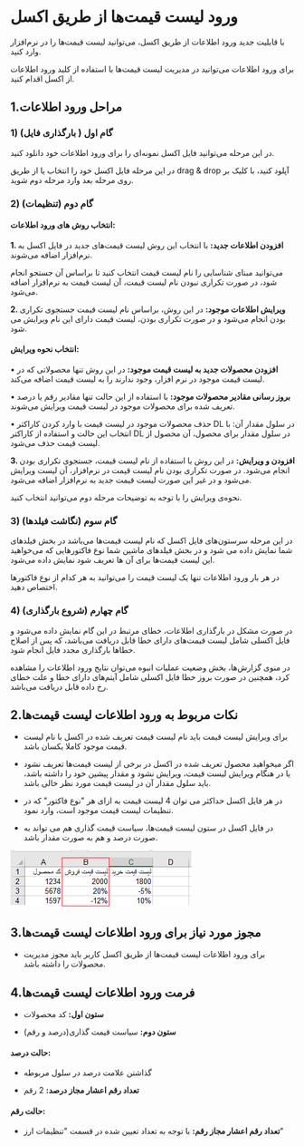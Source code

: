 # ورود لیست قیمت‌ها از طریق اکسل

با قابلیت جدید ورود اطلاعات از طریق اکسل، می‌توانید لیست قیمت‌ها را در نرم‌افزار وارد کنید.

برای ورود اطلاعات می‌توانید در مدیریت لیست قیمت‌ها با استفاده از کلید ورود اطلاعات از اکسل اقدام کنید.

## 1.مراحل ورود اطلاعات 

### 1)	گام اول ( بارگذاری فایل)

در این مرحله می‌توانید فایل اکسل نمونه‌ای را برای ورود اطلاعات خود دانلود کنید.

در این مرحله فایل اکسل خود را انتخاب یا از طریق drag & drop آپلود کنید، با کلیک بر روی مرحله بعد وارد مرحله دوم شوید.

### 2)	گام دوم (تنظیمات)

#### انتخاب روش های ورود اطلاعات:

**1.	افزودن اطلاعات جدید:** با انتخاب این روش لیست قیمت‌های جدید در فایل اکسل به نرم‌افزار اضافه می‌شوند.

می‌توانید مبنای شناسایی را نام لیست قیمت انتخاب کنید تا براساس آن جستجو انجام شود، در صورت تکراری نبودن نام لیست قیمت، آن لیست قیمت به نرم‌افزار اضافه می‌شود.

**2.	ویرایش اطلاعات موجود:** در این روش، براساس نام لیست قیمت جستجوی تکراری بودن انجام می‌شود و در صورت تکراری بودن، لیست قیمت‌ دارای این نام ویرایش می شود.

#### انتخاب نحوه ویرایش:

•	**افزودن محصولات جدید به لیست قیمت موجود:** در این روش تنها محصولاتی که در لیست قیمت موجود در نرم افزار، وجود ندارند را به لیست قیمت اضافه می‌کند.

•	**بروز رسانی مقادیر محصولات موجود:** با استفاده از این حالت تنها مقادیر رقم یا درصد تعریف شده برای محصولات موجود در لیست قیمت ویرایش می‌شوند.

•	حذف محصولات موجود در لیست قیمت با وارد کردن کاراکتر DL در سلول مقدار آن: با انتخاب این حالت و استفاده از کاراکتر DL در سلول مقدار برای محصول، آن محصول از لیست قیمت حذف می‌شود. 

**3.	افزودن و ویرایش:** در این روش با استفاده از نام لیست قیمت، جستجوی تکراری بودن انجام می‌شود. در صورت تکراری بودن نام لیست قیمت در نرم‌افزار، آن لیست ویرایش می‌شود و در غیر این صورت لیست قیمت جدید به نرم‌افزار اضافه می‌شود. 

نحوه‌ی ویرایش را با توجه به توضیحات مرحله دوم می‌توانید انتخاب کنید.

### 3)	گام‌ سوم (نگاشت فیلدها)


در این مرحله سرستون‌های فایل اکسل که نام لیست قیمت‌ها می‌باشد در بخش فیلدهای شما نمایش داده می شود و در بخش فیلدهای ماشین شما نوع فاکتورهایی که می‌خواهید این لیست قیمت‌ها برای آن ها تعریف شود نمایش داده می‌شود.

در هر بار ورود اطلاعات تنها یک لیست قیمت را می‌توانید به هر کدام از نوع فاکتورها اختصاص دهید.

### 4)	گام چهارم (شروع بارگذاری)

در صورت مشکل در بارگذاری اطلاعات، خطای مرتبط در این گام نمایش داده می‌شود و فایل اکسلی شامل لیست قیمت‌های دارای خطا قابل دریافت می‌باشد، که پس از اصلاح خطاها بارگذاری مجدد فایل انجام شود.

در منوی گزارش‌ها، بخش وضعیت عملیات انبوه می‌توان نتایج ورود اطلاعات را مشاهده کرد، همچنین در صورت بروز خطا فایل اکسلی شامل آیتم‌های دارای خطا و علت خطای رخ داده قابل دریافت می‌باشد.

## 2.نکات مربوط به ورود اطلاعات لیست قیمت‌ها

- 	برای ویرایش لیست قیمت باید نام لیست قیمت تعریف شده در اکسل با نام لیست قیمت موجود کاملا یکسان باشد.

- 	اگر میخواهید محصول تعریف شده در اکسل در برخی از لیست قیمت‌ها تعریف نشود یا در هنگام ویرایش لیست قیمت، ویرایش نشود و مقدار پیشین خود را داشته باشد، باید سلول مقدار آن  در لیست قیمت مورد نظر خالی باشد.

- 	در هر فایل اکسل حداکثر می توان 4 لیست قیمت به ازای هر "نوع فاکتور" که در تنظیمات لیست قیمت موجود است، وارد نمود.

- 	در فایل اکسل در ستون لیست قیمت‌ها، سیاست قیمت گذاری هم می تواند به صورت درصد و هم به صورت مقدار باشد. 

![](price-list-excel.png)

## 3.مجوز مورد نیاز برای ورود اطلاعات لیست قیمت‌ها

- 	برای ورود اطلاعات لیست قیمت‌ها از طریق اکسل کاربر باید مجوز مدیریت محصولات را داشته باشد.

## 4.فرمت ورود اطلاعات لیست قیمت‌ها

- 	**ستون اول:** کد محصولات 

- 	**ستون دوم:** سیاست قیمت گذاری(درصد و رقم)

####  حالت درصد:

- گذاشتن علامت درصد در سلول مربوطه

 
- **تعداد رقم اعشار مجاز درصد:** 2 رقم 
 
####  حالت رقم: 

- **تعداد رقم اعشار مجاز رقم:** با توجه به تعداد تعیین شده در قسمت "تنظیمات ارز"





